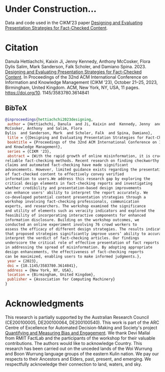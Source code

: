 # Under Construction...
Data and code used in the CIKM’23 paper [Designing and Evaluating Presentation Strategies for Fact-Checked Content](https://www.danulahettiachchi.com/papers/cikm23.pdf).

# Citation

Danula Hettiachchi, Kaixin Ji, Jenny Kennedy, Anthony McCosker, Flora
Dylis Salim, Mark Sanderson, Falk Scholer, and Damiano Spina. 2023. [Designing
and Evaluating Presentation Strategies for Fact-Checked Content](https://www.danulahettiachchi.com/papers/cikm23.pdf).
In Proceedings of the 32nd ACM International Conference on Information
and Knowledge Management (CIKM ’23), October 21–25, 2023, Birmingham,
United Kingdom. ACM, New York, NY, USA, 11 pages. https://doi.org/10.
1145/3583780.3614841

## BibTeX

```bibtex
@inproceedings{hettiachchi2023designing,
 author = {Hettiachchi, Danula  and Ji, Kaixin and  Kennedy, Jenny  and
McCosker, Anthony  and Salim, Flora
Dylis  and Sanderson, Mark  and Scholer, Falk  and Spina, Damiano},
 title = {{Designing and Evaluating Presentation Strategies for Fact-Checked Content}},
 booktitle = {Proceedings of the 32nd ACM International Conference on Information
and Knowledge Management},
 series = {CIKM '23},
 abstract = {With the rapid growth of online misinformation, it is crucial to have
reliable fact-checking methods. Recent research on finding checkworthy
claims and automated fact-checking have made significant
advancements. However, limited guidance exists regarding the presentation
of fact-checked content to effectively convey verified
information to users.We address this research gap by exploring the
critical design elements in fact-checking reports and investigating
whether credibility and presentation-based design improvements
can enhance users' ability to interpret the report accurately. We
co-developed potential content presentation strategies through a
workshop involving fact-checking professionals, communication
experts, and researchers. The workshop examined the significance
and utility of elements such as veracity indicators and explored the
feasibility of incorporating interactive components for enhanced
information disclosure. Building on the workshop outcomes, we
conducted an online experiment involving 76 crowd workers to
assess the efficacy of different design strategies. The results indicate
that proposed strategies significantly improve users’ ability to accurately
interpret the verdict of fact-checking articles. Our findings
underscore the critical role of effective presentation of fact reports
in addressing the spread of misinformation. By adopting appropriate
design enhancements, the effectiveness of fact-checking reports
can be maximized, enabling users to make informed judgments.},
 year = {2023},
 doi = {10.1145/3583780.3614841},
 address = {New York, NY, USA},
 location = {Birmingham, United Kingdom},
 publisher = {Association for Computing Machinery}
}
```



# Acknowledgments

This research is partially supported by the Australian Research
Council (CE200100005, DE200100064, DE200100540). This work is part of the ARC Centre of Excellence for Automated Decision-Making and Society's project [Quantifying and Measuring Bias and Engagement](https://www.admscentre.org.au/quantifying-and-measuring-bias-and-engagement/). We thank Devi
Mallal from RMIT FactLab and the participants of the workshop
for their valuable contributions. The authors would like to acknowledge Country. This research has been carried out on the unceded lands of the Woi Wurrung and Boon Wurrung language groups of the eastern Kulin nation. We pay our respects to their Ancestors and Elders, past, present, and emerging. We respectfully acknowledge their connection to land, waters, and sky.
